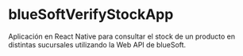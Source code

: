 # blueSoftVerifyStockApp

Aplicación en React Native para consultar el stock de un producto en distintas sucursales utilizando la Web API de blueSoft.
